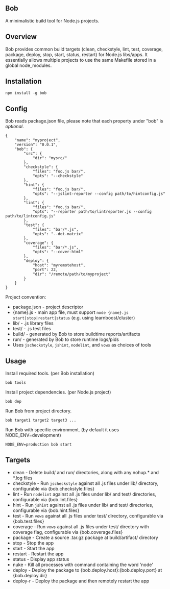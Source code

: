 Bob
---

A minimalistic build tool for Node.js projects.

Overview
--------

Bob provides common build targets (clean, checkstyle, lint, test, coverage, package, deploy, stop, start, status, restart) for Node.js libs/apps. It essentially allows multiple projects to use the same Makefile stored in a global node_modules.

Installation
------------

    npm install -g bob

Config
------

Bob reads package.json file, please note that each property under "bob" is *optional*.

    {
        "name": "myproject",
        "version": "0.0.1",
        "bob": {
            "src": {
                "dir": "mysrc/"
            },
            "checkstyle": {
                "files": "foo.js bar/",
                "opts": "--checkstyle"
            },
            "hint": {
                "files": "foo.js bar/",
                "opts": "--jslint-reporter --config path/to/hintconfig.js"
            },
            "lint": {
                "files": "foo.js bar/",
                "opts": "--reporter path/to/lintreporter.js --config path/to/lintconfig.js"
            },
            "test": {
                "files": "bar/*.js",
                "opts": "--dot-matrix"
            },
            "coverage": {
                "files": "bar/*.js",
                "opts": "--cover-html"
            },
            "deploy": {
                "host": "myremotehost",
                "port": 22,
                "dir": "/remote/path/to/myproject"
            }
        }
    }

Project convention:

* package.json - project descriptor
* {name}.js - main app file, must support `node {name}.js start|stop|restart|status` (e.g. using learnboost/cluster)
* lib/ - .js library files
* test/ - .js test files
* build/ - generated by Bob to store buildtime reports/artifacts
* run/ - generated by Bob to store runtime logs/pids
* Uses `jscheckstyle`, `jshint`, `nodelint`, and `vows` as choices of tools

Usage
-----

Install required tools. (per Bob installation)

    bob tools

Install project dependencies. (per Node.js project)

    bob dep
    
Run Bob from project directory.

    bob target1 target2 target3 ...

Run Bob with specific environment. (by default it uses NODE_ENV=development)

    NODE_ENV=production bob start
    
Targets
-------

* clean - Delete build/ and run/ directories, along with any nohup.* and *.log files
* checkstyle - Run `jscheckstyle` against all .js files under lib/ directory, configurable via {bob.checkstyle.files}
* lint - Run `nodelint` against all .js files under lib/ and test/ directories, configurable via {bob.lint.files}
* hint - Run `jshint` against all .js files under lib/ and test/ directories, configurable via {bob.hint.files}
* test - Run `vows` against all .js files under test/ directory, configurable via {bob.test.files}
* coverage - Run `vows` against all .js files under test/ directory with coverage flag, configurable via {bob.coverage.files}
* package - Create a source .tar.gz package at build/artifact/ directory
* stop - Stop the app
* start - Start the app
* restart - Restart the app
* status - Display app status
* nuke - Kill all processes with command containing the word 'node'
* deploy - Deploy the package to {bob.deploy.host}:{bob.deploy.port} at {bob.deploy.dir}
* deploy-r - Deploy the package and then remotely restart the app
